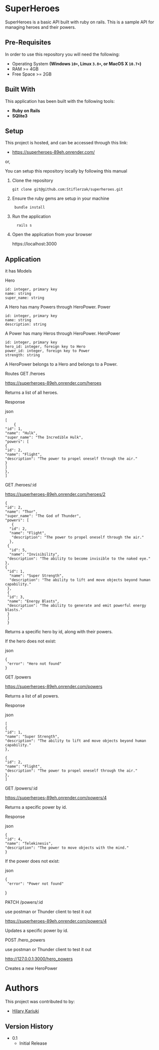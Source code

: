 # SuperHeroes
SuperHeroes is a basic API built with ruby on rails. 
This is a sample API for managing heroes and their powers.

## Pre-Requisites
In order to use this repository you will need the following:

- Operating System **(Windows `10+`, Linux `3.8+`, or MacOS X `10.7+`)**
- RAM >= 4GB
- Free Space >= 2GB

## Built With
This application has been built with the following tools:

- **Ruby on Rails**
- **SQlite3**


## Setup
This project is hosted, and can be accessed through this link:      


- https://superheroes-89eh.onrender.com/
        

or,

You can setup this repository locally by following this manual

1. Clone the repository
    
       git clone git@github.com:Stiflerzak/superheroes.git
   
2. Ensure the ruby gems are setup in your machine
    
        bundle install
  
3. Run the application
   
         rails s
    
4. Open the application from your browser
    
   https://localhost:3000
   
   
## Application
it has Models

Hero

    id: integer, primary key
    name: string
    super_name: string

A Hero has many Powers through HeroPower.
Power

    id: integer, primary key
    name: string
    description: string

A Power has many Heros through HeroPower.
HeroPower

    id: integer, primary key
    hero_id: integer, foreign key to Hero
    power_id: integer, foreign key to Power
    strength: string

A HeroPower belongs to a Hero and belongs to a Power.

Routes
GET /heroes

  https://superheroes-89eh.onrender.com/heroes

Returns a list of all heroes.

Response

json

    [
        {
    "id": 1,
    "name": "Hulk",
    "super_name": "The Incredible Hulk",
    "powers": [
    {
    "id": 2,
    "name": "Flight",
    "description": "The power to propel oneself through the air."
    }
    ]
    },
    ]

GET /heroes/:id

https://superheroes-89eh.onrender.com/heroes/2


    {
    "id": 2,
    "name": "Thor",
    "super_name": "The God of Thunder",
    "powers": [
       {
      "id": 2,
      "name": "Flight",
       "description": "The power to propel oneself through the air."
      },
     {
      "id": 5,
      "name": "Invisibility",
     "description": "The ability to become invisible to the naked eye."
    },
    {
     "id": 1,
      "name": "Super Strength",
      "description": "The ability to lift and move objects beyond human     capability."
     },
     {
     "id": 3,
     "name": "Energy Blasts",
     "description": "The ability to generate and emit powerful energy blasts."
     }
     ]
     }

Returns a specific hero by id, along with their powers.


If the hero does not exist:

json

    {
     "error": "Hero not found"
    }

GET /powers

https://superheroes-89eh.onrender.com/powers

Returns a list of all powers.

Response

json

    [
    {
    "id": 1,
    "name": "Super Strength",
    "description": "The ability to lift and move objects beyond human capability."
    },

    {
    "id": 2,
    "name": "Flight",
    "description": "The power to propel oneself through the air."
    },
    ]


GET /powers/:id

https://superheroes-89eh.onrender.com/powers/4

Returns a specific power by id.

Response

json

    {
    "id": 4,
    "name": "Telekinesis",
    "description": "The power to move objects with the mind."
    }

If the power does not exist:

json

    {
     "error": "Power not found"
}

PATCH /powers/:id

use postman or Thunder client to test it out

https://superheroes-89eh.onrender.com/powers/4

Updates a specific power by id.



POST /hero_powers

use postman or Thunder client to test it out

http://127.0.0.1:3000/hero_powers

Creates a new HeroPower

# Authors
This project was contributed to by:
- [Hilary Kariuki](https://github.com/Stiflerzak/)

## Version History

* 0.1
    * Initial Release